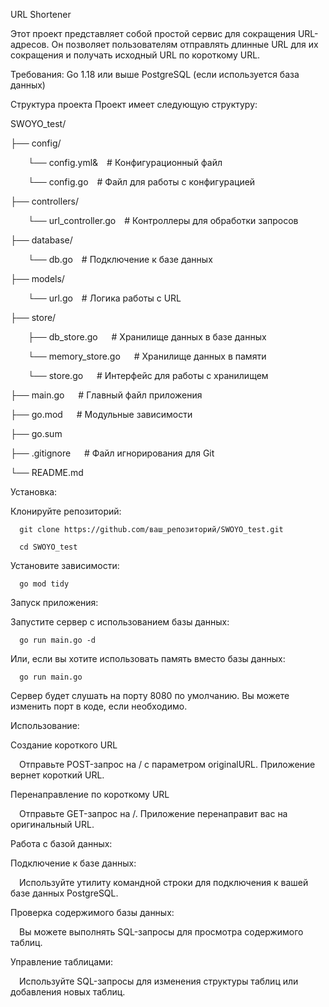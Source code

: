 URL Shortener 

Этот проект представляет собой простой сервис для сокращения URL-адресов. Он позволяет пользователям отправлять длинные URL для их сокращения и получать исходный URL по короткому URL.

Требования:
Go 1.18 или выше
PostgreSQL (если используется база данных)


Структура проекта
Проект имеет следующую структуру:

SWOYO_test/

├── config/

   &emsp;&emsp;└── config.yml&&emsp;# Конфигурационный файл

   &emsp;&emsp;└── config.go&emsp;# Файл для работы с конфигурацией

├── controllers/

   &emsp;&emsp;└── url_controller.go&emsp;# Контроллеры для обработки запросов

├── database/

   &emsp;&emsp;└── db.go&emsp;# Подключение к базе данных

├── models/

   &emsp;&emsp;└── url.go&emsp;# Логика работы с URL

├── store/

   &emsp;&emsp;├── db_store.go    &emsp;  # Хранилище данных в базе данных

   &emsp;&emsp;└── memory_store.go &emsp; # Хранилище данных в памяти

   &emsp;&emsp;└── store.go       &emsp;  # Интерфейс для работы с хранилищем

├── main.go      &emsp;        # Главный файл приложения

├── go.mod       &emsp;        # Модульные зависимости

├── go.sum  

├── .gitignore     &emsp;      # Файл игнорирования для Git

└── README.md            


Установка:

Клонируйте репозиторий:

      git clone https://github.com/ваш_репозиторий/SWOYO_test.git

      cd SWOYO_test

Установите зависимости:

      go mod tidy


Запуск приложения:

Запустите сервер с использованием базы данных:

      go run main.go -d

Или, если вы хотите использовать память вместо базы данных:

      go run main.go

Сервер будет слушать на порту 8080 по умолчанию. Вы можете изменить порт в коде, если необходимо.


Использование:

Создание короткого URL

&emsp;Отправьте POST-запрос на / с параметром originalURL. Приложение вернет короткий URL.

Перенаправление по короткому URL

&emsp;Отправьте GET-запрос на /<shortURL>. Приложение перенаправит вас на оригинальный URL.


Работа с базой данных:

Подключение к базе данных:


&emsp;Используйте утилиту командной строки для подключения к вашей базе данных PostgreSQL.

Проверка содержимого базы данных:


&emsp;Вы можете выполнять SQL-запросы для просмотра содержимого таблиц.

Управление таблицами:


&emsp;Используйте SQL-запросы для изменения структуры таблиц или добавления новых таблиц.


